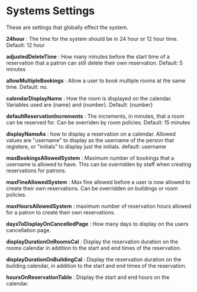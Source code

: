 Systems Settings
================

These are settings that globally effect the system. 

**24hour**
: The time for the system should be in 24 hour or 12 hour time. Default: 12 hour

**adjustedDeleteTime**
: How many minutes before the start time of a reservation that a patron can still delete their own reservation. Default: 5 minutes

**allowMultipleBookings**
: Allow a user to book multiple rooms at the same time. Default: no. 

**calendarDisplayName**
: How the room is displayed on the calendar. Variables used are {name} and {number}. Default: {number}

**defaultReservationIncrements**
: The increments, in minutes, that a room can be reserved for. Can be overriden by room policies. Default: 15 minutes

**displayNameAs**
: how to display a reservation on a calendar. Allowed values are "username" to display as the username of the person that registere, or "initials" to display just the initials. default: username

**maxBookingsAllowedSystem**
: Maximum number of bookings that a username is allowed to have. This can be overridden by staff when creating reservations for patrons. 

**maxFineAllowedSystem**
: Max fine allowed before a user is now allowed to create their own reservations. Can be overridden on buildings or room policies. 

**maxHoursAllowedSystem**
: maximum number of reservation hours allowed for a patron to create their own reservations. 

**daysToDisplayOnCancelledPage**
: How many days to display on the users cancellation page. 

**displayDurationOnRoomsCal**
: Display the reservation duration on the rooms calendar in addition to the start and end times of the reservation.

**displayDurationOnBuildingCal**
: Display the reservation duration on the building calendar, in addition to the start and end times of the reservation.

**hoursOnReservationTable**
: Display the start and end hours on the calendar. 